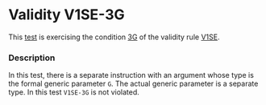 # Validity V1SE-3G

This [test](.) is exercising the condition [3G](../Readme.md) of the validity rule [V1SE](../../v1se/Readme.md).

### Description

In this test, there is a separate instruction with an argument whose type is the formal generic parameter `G`. The actual generic parameter is a separate type. In this test `V1SE-3G` is not violated.
